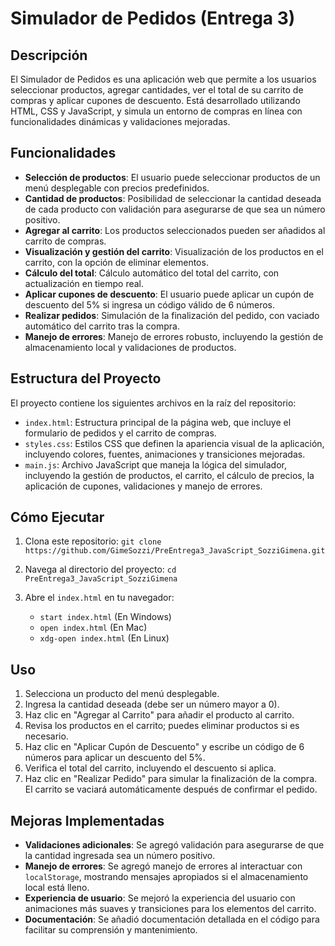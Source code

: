 # Simulador de Pedidos (Entrega 3)

## Descripción

El Simulador de Pedidos es una aplicación web que permite a los usuarios seleccionar productos, agregar cantidades, ver el total de su carrito de compras y aplicar cupones de descuento. Está desarrollado utilizando HTML, CSS y JavaScript, y simula un entorno de compras en línea con funcionalidades dinámicas y validaciones mejoradas.

## Funcionalidades

- **Selección de productos**: El usuario puede seleccionar productos de un menú desplegable con precios predefinidos.
- **Cantidad de productos**: Posibilidad de seleccionar la cantidad deseada de cada producto con validación para asegurarse de que sea un número positivo.
- **Agregar al carrito**: Los productos seleccionados pueden ser añadidos al carrito de compras.
- **Visualización y gestión del carrito**: Visualización de los productos en el carrito, con la opción de eliminar elementos.
- **Cálculo del total**: Cálculo automático del total del carrito, con actualización en tiempo real.
- **Aplicar cupones de descuento**: El usuario puede aplicar un cupón de descuento del 5% si ingresa un código válido de 6 números.
- **Realizar pedidos**: Simulación de la finalización del pedido, con vaciado automático del carrito tras la compra.
- **Manejo de errores**: Manejo de errores robusto, incluyendo la gestión de almacenamiento local y validaciones de productos.

## Estructura del Proyecto

El proyecto contiene los siguientes archivos en la raíz del repositorio:

- `index.html`: Estructura principal de la página web, que incluye el formulario de pedidos y el carrito de compras.
- `styles.css`: Estilos CSS que definen la apariencia visual de la aplicación, incluyendo colores, fuentes, animaciones y transiciones mejoradas.
- `main.js`: Archivo JavaScript que maneja la lógica del simulador, incluyendo la gestión de productos, el carrito, el cálculo de precios, la aplicación de cupones, validaciones y manejo de errores.

## Cómo Ejecutar

1. Clona este repositorio:
   `git clone https://github.com/GimeSozzi/PreEntrega3_JavaScript_SozziGimena.git`

2. Navega al directorio del proyecto:
   `cd PreEntrega3_JavaScript_SozziGimena`

3. Abre el `index.html` en tu navegador:
   - `start index.html` (En Windows)
   - `open index.html` (En Mac)
   - `xdg-open index.html` (En Linux)

## Uso

1. Selecciona un producto del menú desplegable.
2. Ingresa la cantidad deseada (debe ser un número mayor a 0).
3. Haz clic en "Agregar al Carrito" para añadir el producto al carrito.
4. Revisa los productos en el carrito; puedes eliminar productos si es necesario.
5. Haz clic en "Aplicar Cupón de Descuento" y escribe un código de 6 números para aplicar un descuento del 5%.
6. Verifica el total del carrito, incluyendo el descuento si aplica.
7. Haz clic en "Realizar Pedido" para simular la finalización de la compra. El carrito se vaciará automáticamente después de confirmar el pedido.

## Mejoras Implementadas

- **Validaciones adicionales**: Se agregó validación para asegurarse de que la cantidad ingresada sea un número positivo.
- **Manejo de errores**: Se agregó manejo de errores al interactuar con `localStorage`, mostrando mensajes apropiados si el almacenamiento local está lleno.
- **Experiencia de usuario**: Se mejoró la experiencia del usuario con animaciones más suaves y transiciones para los elementos del carrito.
- **Documentación**: Se añadió documentación detallada en el código para facilitar su comprensión y mantenimiento.
